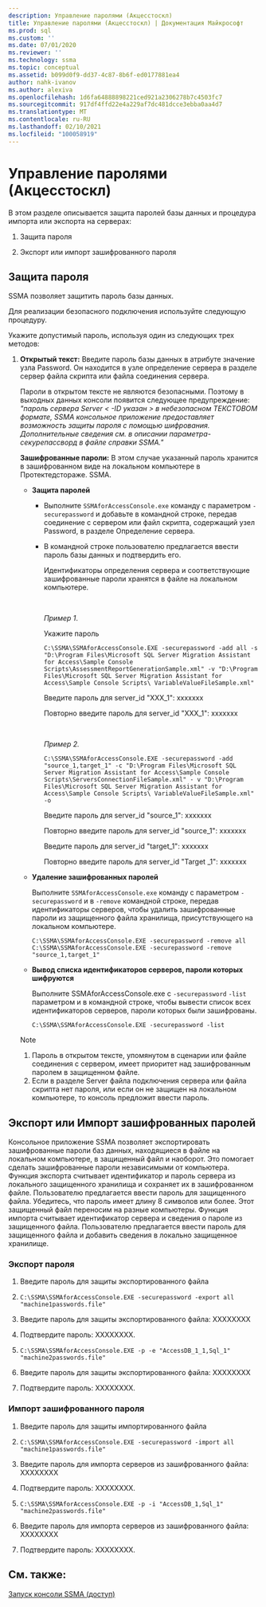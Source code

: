 ```yaml
---
description: Управление паролями (Акцесстоскл)
title: Управление паролями (Акцесстоскл) | Документация Майкрософт
ms.prod: sql
ms.custom: ''
ms.date: 07/01/2020
ms.reviewer: ''
ms.technology: ssma
ms.topic: conceptual
ms.assetid: b099d0f9-dd37-4c87-8b6f-ed0177881ea4
author: nahk-ivanov
ms.author: alexiva
ms.openlocfilehash: 1d6fa64888898221ced921a2306278b7c4503fc7
ms.sourcegitcommit: 917df4ffd22e4a229af7dc481dcce3ebba0aa4d7
ms.translationtype: MT
ms.contentlocale: ru-RU
ms.lasthandoff: 02/10/2021
ms.locfileid: "100058919"
---
```

# <a name="managing-passwords-accesstosql"></a>Управление паролями (Акцесстоскл)
В этом разделе описывается защита паролей базы данных и процедура импорта или экспорта на серверах:  
  
1.  Защита пароля  
  
2.  Экспорт или импорт зашифрованного пароля  
  
## <a name="securing-password"></a>Защита пароля  
SSMA позволяет защитить пароль базы данных.  
  
Для реализации безопасного подключения используйте следующую процедуру.  
  
Укажите допустимый пароль, используя один из следующих трех методов:  
  
1.  **Открытый текст:** Введите пароль базы данных в атрибуте значение узла Password. Он находится в узле определение сервера в разделе сервер файла скрипта или файла соединения сервера.  
  
    Пароли в открытом тексте не являются безопасными. Поэтому в выходных данных консоли появится следующее предупреждение: *"пароль сервера Server &lt; -ID указан &gt; в небезопасном ТЕКСТОВОМ формате, SSMA консольное приложение предоставляет возможность защиты пароля с помощью шифрования. Дополнительные сведения см. в описании параметра-секурепассворд в файле справки SSMA."*  
  
    **Зашифрованные пароли:** В этом случае указанный пароль хранится в зашифрованном виде на локальном компьютере в Протектедстораже. SSMA.  
  
    -   **Защита паролей**  
  
        -   Выполните `SSMAforAccessConsole.exe` команду с параметром `-securepassword` и добавьте в командной строке, передав соединение с сервером или файл скрипта, содержащий узел Password, в разделе Определение сервера.  
  
        -   В командной строке пользователю предлагается ввести пароль базы данных и подтвердить его.  
  
            Идентификаторы определения сервера и соответствующие зашифрованные пароли хранятся в файле на локальном компьютере.  

            &nbsp;

            _Пример 1_.
            
            Укажите пароль

            ```console
            C:\SSMA\SSMAforAccessConsole.EXE -securepassword -add all -s "D:\Program Files\Microsoft SQL Server Migration Assistant for Access\Sample Console Scripts\AssessmentReportGenerationSample.xml" -v "D:\Program Files\Microsoft SQL Server Migration Assistant for Access\Sample Console Scripts\ VariableValueFileSample.xml"
            ```

            Введите пароль для server_id "XXX_1": xxxxxxx
                
            Повторно введите пароль для server_id "XXX_1": xxxxxxx  

            &nbsp;

            _Пример 2._

            ```console
            C:\SSMA\SSMAforAccessConsole.EXE -securepassword -add "source_1,target_1" -c "D:\Program Files\Microsoft SQL Server Migration Assistant for Access\Sample Console Scripts\ServersConnectionFileSample.xml" - v "D:\Program Files\Microsoft SQL Server Migration Assistant for Access\Sample Console Scripts\ VariableValueFileSample.xml" -o
            ```

            Введите пароль для server_id "source_1": xxxxxxx
                
            Повторно введите пароль для server_id "source_1": xxxxxxx
                
            Введите пароль для server_id "target_1": xxxxxxx
                
            Повторно введите пароль для server_id "Target _1": xxxxxxx  
  
    -   **Удаление зашифрованных паролей**  
  
        Выполните `SSMAforAccessConsole.exe` команду с параметром `-securepassword` и в `-remove` командной строке, передав идентификаторы серверов, чтобы удалить зашифрованные пароли из защищенного файла хранилища, присутствующего на локальном компьютере.  

        ```console
        C:\SSMA\SSMAforAccessConsole.EXE -securepassword -remove all
        C:\SSMA\SSMAforAccessConsole.EXE -securepassword -remove "source_1,target_1"
        ```
  
    -   **Вывод списка идентификаторов серверов, пароли которых шифруются**  
  
        Выполните SSMAforAccessConsole.exe с `-securepassword` `-list` параметром и в командной строке, чтобы вывести список всех идентификаторов серверов, пароли которых были зашифрованы.  

        ```console
        C:\SSMA\SSMAforAccessConsole.EXE -securepassword -list
        ```
  
    > [!NOTE]  
    > 1.  Пароль в открытом тексте, упомянутом в сценарии или файле соединения с сервером, имеет приоритет над зашифрованным паролем в защищенном файле.  
    > 2.  Если в разделе Server файла подключения сервера или файла скрипта нет пароля, или если он не защищен на локальном компьютере, то консоль предложит ввести пароль.  
  
## <a name="exporting-or-importing-encrypted-passwords"></a>Экспорт или Импорт зашифрованных паролей  
Консольное приложение SSMA позволяет экспортировать зашифрованные пароли баз данных, находящиеся в файле на локальном компьютере, в защищенный файл и наоборот. Это помогает сделать зашифрованные пароли независимыми от компьютера. Функция экспорта считывает идентификатор и пароль сервера из локального защищенного хранилища и сохраняет их в зашифрованном файле. Пользователю предлагается ввести пароль для защищенного файла. Убедитесь, что пароль имеет длину 8 символов или более. Этот защищенный файл переносим на разные компьютеры. Функция импорта считывает идентификатор сервера и сведения о пароле из защищенного файла. Пользователю предлагается ввести пароль для защищенного файла и добавить сведения в локально защищенное хранилище.  

### <a name="export-password"></a>Экспорт пароля

1. Введите пароль для защиты экспортированного файла

2. `C:\SSMA\SSMAforAccessConsole.EXE -securepassword -export all "machine1passwords.file"`

3. Введите пароль для защиты экспортированного файла: XXXXXXXX

4. Подтвердите пароль: XXXXXXXX.

5. `C:\SSMA\SSMAforAccessConsole.EXE -p -e "AccessDB_1_1,Sql_1" "machine2passwords.file"`

6. Введите пароль для защиты экспортированного файла: XXXXXXXX

7. Подтвердите пароль: XXXXXXXX.  

### <a name="import-an-encrypted-password"></a>Импорт зашифрованного пароля

1. Введите пароль для защиты импортированного файла

2. `C:\SSMA\SSMAforAccessConsole.EXE -securepassword -import all "machine1passwords.file"`

3. Введите пароль для импорта серверов из зашифрованного файла: XXXXXXXX

4. Подтвердите пароль: XXXXXXXX.

5. `C:\SSMA\SSMAforAccessConsole.EXE -p -i "AccessDB_1,Sql_1" "machine2passwords.file"`

6. Введите пароль для импорта серверов из зашифрованного файла: XXXXXXXX

7. Подтвердите пароль: XXXXXXXX.  

## <a name="see-also"></a>См. также:  
[Запуск консоли SSMA (доступ)](./executing-the-ssma-console-accesstosql.md)  
